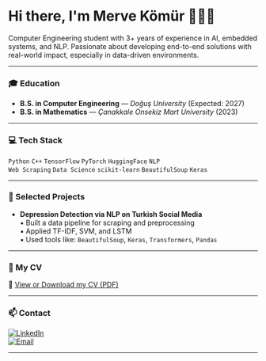 # Hi there, I'm Merve Kömür 👩🏻‍💻

Computer Engineering student with 3+ years of experience in AI, embedded systems, and NLP. Passionate about developing end-to-end solutions with real-world impact, especially in data-driven environments.

---

### 🎓 Education
- **B.S. in Computer Engineering** — *Doğuş University* (Expected: 2027)
- **B.S. in Mathematics** — *Çanakkale Onsekiz Mart University* (2023)

---

### 💻 Tech Stack
`Python` `C++` `TensorFlow` `PyTorch` `HuggingFace` `NLP`  
`Web Scraping` `Data Science` `scikit-learn` `BeautifulSoup` `Keras`

---

### 🧠 Selected Projects
- **Depression Detection via NLP on Turkish Social Media**  
  ▪ Built a data pipeline for scraping and preprocessing  
  ▪ Applied TF-IDF, SVM, and LSTM  
  ▪ Used tools like: `BeautifulSoup`, `Keras`, `Transformers`, `Pandas`

---

### 📄 My CV
📎 [View or Download my CV (PDF)](./MERVE_KOMUR_CV11.pdf) 

---

### 📫 Contact
[![LinkedIn](https://img.shields.io/badge/LinkedIn-mervekomur-blue?logo=linkedin)](https://www.linkedin.com/in/mervekomur)  
[![Email](https://img.shields.io/badge/Email-mmervekomur@gmail.com-red?logo=gmail)](mailto:mervekomur@gmail.com)

---
